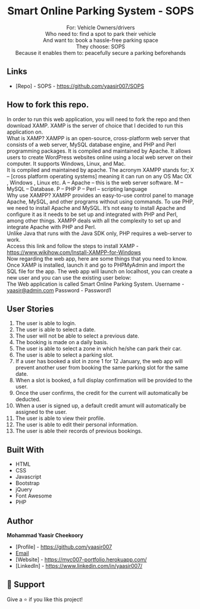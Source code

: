 <h1 align="center">Smart Online Parking System - SOPS</h1>

<p align="center">
For:  Vehicle Owners/drivers <br>
Who need to: find a spot to park their vehicle<br>
And want to: book a hassle-free parking space  <br>
They choose: SOPS <br>
Because it enables them to: peacefully secure a parking beforehands 
</p>

## Links

- [Repo] - SOPS - https://github.com/yaasir007/SOPS

## How to fork this repo.
In order to run this web application, you will need to fork the repo and then download XAMP.
XAMP is the server of choice that I decided to run this application on.
<br>
What is XAMP?
XAMPP is an open-source, cross-platform web server that consists of a web server, MySQL database engine, and PHP and Perl programming packages. It is compiled and maintained by Apache. It allows users to create WordPress websites online using a local web server on their computer. It supports Windows, Linux, and Mac.
<br>
It is compiled and maintained by apache. The acronym XAMPP stands for;
X – [cross platform operating systems] meaning it can run on any OS Mac OX , Windows , Linux etc.
A – Apache – this is the web server software.
M – MySQL – Database.
P – PHP
P – Perl – scripting language
<br>
Why use XAMPP?
XAMPP provides an easy-to-use control panel to manage Apache, MySQL, and other programs without using commands. To use PHP, we need to install Apache and MySQL. It’s not easy to install Apache and configure it as it needs to be set up and integrated with PHP and Perl, among other things. XAMPP deals with all the complexity to set up and integrate Apache with PHP and Perl.
<br>
Unlike Java that runs with the Java SDK only, PHP requires a web-server to work.
<br>
Access this link and follow the steps to install XAMP - https://www.wikihow.com/Install-XAMPP-for-Windows
<br>
Now regarding the web app, here are some things that you need to know.
<br>
Once XAMP is installed, launch it and go to PHPMyAdmin and import the SQL file for the app.
The web app will launch on localhost, you can create a new user and you can use the existing user below:
<br>
The Web application is called Smart Online Parking System.
Username - yaasir@admin.com
Password - Password1
<br>

## User Stories
1. The user is able to login.<br>
2. The user is able to select a date.<br>
3. The user will not be able to select a previous date.<br>
4. The booking is made on a daily basis.<br>
5. The user is able to select a zone in which he/she can park their car.<br>
6. The user is able to select a parking slot.<br>
7. If a user has booked a slot in zone 1 for 12 January, the web app will prevent another user from booking the same parking slot for the same date.<br>
8. When a slot is booked, a full display confirmation will be provided to the user.<br>
9.  Once the user confirms, the credit for the current will automatically be deducted.<br>
10. When a user is signed up, a default credit amunt will automatically be assigned to the user.<br>
11. The user is able to view their profile.<br>
12. The user is able to edit their personal information.<br>
13. The user is able their records of previous bookings.<br>

## Built With
- HTML
- CSS
- Javascript
- Bootstrap
- jQuery
- Font Awesome
- PHP

## Author
**Mohammad Yaasir Cheekoory**

- [Profile] - https://github.com/yaasir007
- [Email](mailto:yaasir1997@gmail.com?subject=Hi "Hi!")
- [Website] - https://myc007-portfolio.herokuapp.com/
- [LinkedIn] - https://www.linkedin.com/in/yaasir007/


## 🤝 Support
Give a ⭐️ if you like this project!
